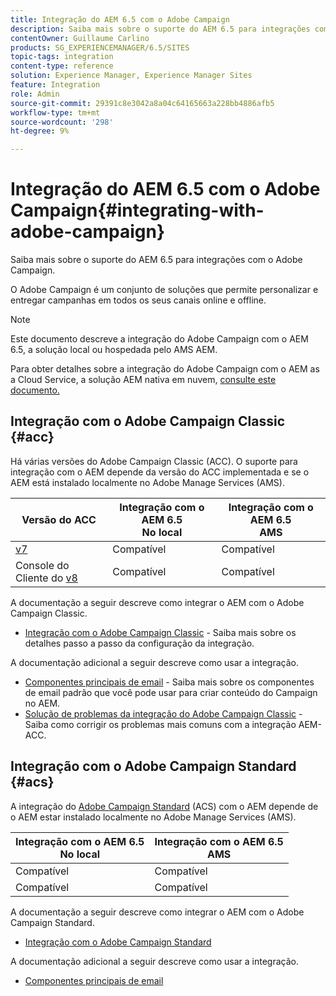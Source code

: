 ```yaml
---
title: Integração do AEM 6.5 com o Adobe Campaign
description: Saiba mais sobre o suporte do AEM 6.5 para integrações com o Adobe Campaign.
contentOwner: Guillaume Carlino
products: SG_EXPERIENCEMANAGER/6.5/SITES
topic-tags: integration
content-type: reference
solution: Experience Manager, Experience Manager Sites
feature: Integration
role: Admin
source-git-commit: 29391c8e3042a8a04c64165663a228bb4886afb5
workflow-type: tm+mt
source-wordcount: '298'
ht-degree: 9%

---
```



# Integração do AEM 6.5 com o Adobe Campaign{#integrating-with-adobe-campaign}

Saiba mais sobre o suporte do AEM 6.5 para integrações com o Adobe Campaign.

O Adobe Campaign é um conjunto de soluções que permite personalizar e entregar campanhas em todos os seus canais online e offline.

>[!NOTE]
>
>Este documento descreve a integração do Adobe Campaign com o AEM 6.5, a solução local ou hospedada pelo AMS AEM.
>
>Para obter detalhes sobre a integração do Adobe Campaign com o AEM as a Cloud Service, a solução AEM nativa em nuvem, [consulte este documento.](https://experienceleague.adobe.com/docs/experience-manager-cloud-service/content/sites/integrations/campaign.html)

## Integração com o Adobe Campaign Classic {#acc}

Há várias versões do Adobe Campaign Classic (ACC). O suporte para integração com o AEM depende da versão do ACC implementada e se o AEM está instalado localmente no Adobe Manage Services (AMS).

| Versão do ACC | Integração com o AEM 6.5 <br>No local | Integração com o AEM 6.5<br>AMS |
|---|---|---|
| [v7](https://experienceleague.adobe.com/docs/campaign-classic.html?lang=pt-BR) | Compatível | Compatível |
| Console do Cliente do [v8](https://experienceleague.adobe.com/docs/campaign-v8.html?lang=pt-BR) | Compatível | Compatível |

A documentação a seguir descreve como integrar o AEM com o Adobe Campaign Classic.

* [Integração com o Adobe Campaign Classic](/help/sites-administering/campaignonpremise.md) - Saiba mais sobre os detalhes passo a passo da configuração da integração.

A documentação adicional a seguir descreve como usar a integração.

* [Componentes principais de email](https://experienceleague.adobe.com/docs/experience-manager-core-components/using/email/introduction.html) - Saiba mais sobre os componentes de email padrão que você pode usar para criar conteúdo do Campaign no AEM.
* [Solução de problemas da integração do Adobe Campaign Classic](/help/sites-administering/troubleshooting-campaignintegration.md) - Saiba como corrigir os problemas mais comuns com a integração AEM-ACC.

## Integração com o Adobe Campaign Standard {#acs}

A integração do [Adobe Campaign Standard](https://experienceleague.adobe.com/docs/campaign-standard.html?lang=pt-BR) (ACS) com o AEM depende de o AEM estar instalado localmente no Adobe Manage Services (AMS).

| Integração com o AEM 6.5 <br>No local | Integração com o AEM 6.5<br>AMS |
|---|---|
| Compatível | Compatível |
| Compatível | Compatível |

A documentação a seguir descreve como integrar o AEM com o Adobe Campaign Standard.

* [Integração com o Adobe Campaign Standard](/help/sites-administering/campaignstandard.md)

A documentação adicional a seguir descreve como usar a integração.

* [Componentes principais de email](https://experienceleague.adobe.com/docs/experience-manager-core-components/using/email/introduction.html)
